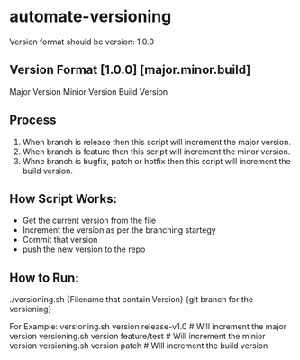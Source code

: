 # automate-versioning

Version format should be version: 1.0.0

Version Format [1.0.0] [major.minor.build]
--------------------------------------------------
Major Version
Minior Version
Build Version

Process
--------------------------------------------------
1. When branch is release then this script will increment the major version.
2. When branch is feature then this script will increment the minor version.
3. Whne branch is bugfix, patch or hotfix then this script will increment the build version.


How Script Works:
----------------------------------------------------
* Get the current version from the file
* Increment the version as per the branching startegy
* Commit that version 
* push the new version to the repo

How to Run:
----------------------------------------------------

./versioning.sh {Filename that contain Version} {git branch for the versioning}

For Example:
versioning.sh version release-v1.0 # Will increment the major version
versioning.sh version feature/test # Will increment the minior version
versioning.sh version patch # Will increment the build version